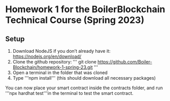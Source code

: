 
# Homework 1 for the BoilerBlockchain Technical Course (Spring 2023)

## Setup

1. Download NodeJS if you don’t already have it: https://nodejs.org/en/download/ 
2. Clone the github repository: 
'''
git clone https://github.com/Boiler-Blockchain/homework-1-spring-23.git
'''
3. Open a terminal in the folder that was cloned
4. Type '''npm install''' (this should download all necessary packages)

You can now place your smart contract inside the contracts folder, and run '''npx hardhat test'''in the terminal to test the smart contract.

